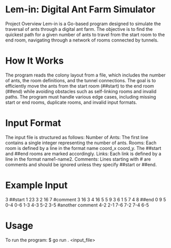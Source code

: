 # Lem-in: Digital Ant Farm Simulator
Project Overview
Lem-in is a Go-based program designed to simulate the traversal of ants through a digital ant farm. The objective is to find the quickest path for a given number of ants to travel from the start room to the end room, navigating through a network of rooms connected by tunnels.

# How It Works
The program reads the colony layout from a file, which includes the number of ants, the room definitions, and the tunnel connections. The goal is to efficiently move the ants from the start room (##start) to the end room (##end) while avoiding obstacles such as self-linking rooms and invalid paths. The program must handle various edge cases, including missing start or end rooms, duplicate rooms, and invalid input formats.

# Input Format
The input file is structured as follows:
Number of Ants: The first line contains a single integer representing the number of ants.
Rooms: Each room is defined by a line in the format name coord_x coord_y. The ##start and ##end rooms are marked accordingly.
Links: Each link is defined by a line in the format name1-name2.
Comments: Lines starting with # are comments and should be ignored unless they specify ##start or ##end.

# Example Input
3
##start
1 23 3
2 16 7
#comment
3 16 3
4 16 5
5 9 3
6 1 5
7 4 8
##end
0 9 5
0-4
0-6
1-3
4-3
5-2
3-5
#another comment
4-2
2-1
7-6
7-2
7-4
6-5

# Usage
To run the program:
$ go run . <input_file>
